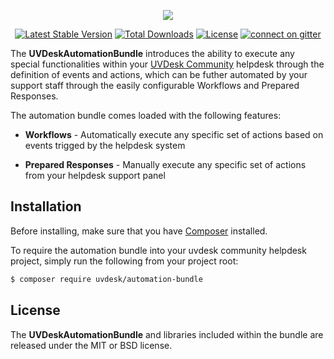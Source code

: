 <p align="center"><a href="https://www.uvdesk.com/en/" target="_blank">
    <img src="https://s3-ap-southeast-1.amazonaws.com/cdn.uvdesk.com/uvdesk/bundles/webkuldefault/images/uvdesk-wide.svg">
</a></p>

<p align="center">
    <a href="https://packagist.org/packages/uvdesk/automation-bundle"><img src="https://poser.pugx.org/uvdesk/automation-bundle/v/stable.svg" alt="Latest Stable Version"></a>
    <a href="https://packagist.org/packages/uvdesk/automation-bundle"><img src="https://poser.pugx.org/uvdesk/automation-bundle/d/total.svg" alt="Total Downloads"></a>
    <a href="https://packagist.org/packages/uvdesk/automation-bundle"><img src="https://poser.pugx.org/uvdesk/automation-bundle/license.svg" alt="License"></a>
    <a href="https://gitter.im/uvdesk/automation-bundle"><img src="https://badges.gitter.im/uvdesk/automation-bundle.svg" alt="connect on gitter"></a>
</p>

The **UVDeskAutomationBundle** introduces the ability to execute any special functionalities within your [UVDesk Community][1] helpdesk through the definition of events and actions, which can be futher automated by your support staff through the easily configurable Workflows and Prepared Responses.

The automation bundle comes loaded with the following features:

  * **Workflows** - Automatically execute any specific set of actions based on events trigged by the helpdesk system

  * **Prepared Responses** - Manually execute any specific set of actions from your helpdesk support panel

Installation
--------------

Before installing, make sure that you have [Composer][2] installed.

To require the automation bundle into your uvdesk community helpdesk project, simply run the following from your project root:

```bash
$ composer require uvdesk/automation-bundle
```

License
--------------

The **UVDeskAutomationBundle** and libraries included within the bundle are released under the MIT or BSD license.

[1]: https://www.uvdesk.com/
[2]: https://getcomposer.org/